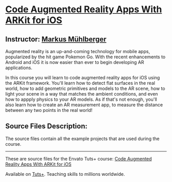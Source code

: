 # [Code Augmented Reality Apps With ARKit for iOS][published url]
## Instructor: [Markus Mühlberger][instructor url]

Augmented reality is an up-and-coming technology for mobile apps, popularized by the hit game Pokemon Go. With the recent enhancements to Android and iOS it is now easier than ever to begin developing AR applications. 

In this course you will learn to code augmented reality apps for iOS using the ARKit framework. You'll learn how to detect flat surfaces in the real world, how to add geometric primitives and models to the AR scene, how to light your scene in a way that matches the ambient conditions, and even how to appply physics to your AR models. As if that's not enough, you'll also learn how to create an AR measurement app, to measure the distance between any two points in the real world!

## Source Files Description:

The source files contain all the example projects that are used during the course.

------

These are source files for the Envato Tuts+ course: [Code Augmented Reality Apps With ARKit for iOS][published url]

Available on [Tuts+](https://tutsplus.com). Teaching skills to millions worldwide.

[published url]: https://code.tutsplus.com/courses/code-augmented-reality-apps-with-arkit-for-ios
[instructor url]: https://tutsplus.com/authors/markus-muehlberger
